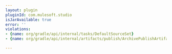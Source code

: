 ```yaml
---
layout: plugin
pluginId: com.mulesoft.studio
isJarAvailable: true
error: ''
violations:
- {name: org/gradle/api/internal/tasks/DefaultSourceSet}
- {name: org/gradle/api/internal/artifacts/publish/ArchivePublishArtifact}

---
```


